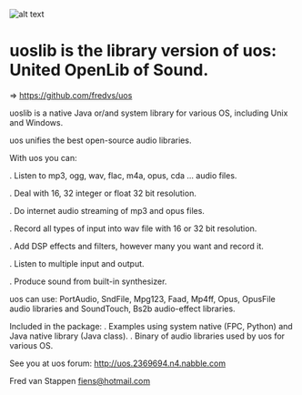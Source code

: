 ![alt text](https://user-images.githubusercontent.com/3421249/68167507-fe9d1d00-ff65-11e9-9f1f-686fdcabdd5a.jpg)

# uoslib is the library version of uos: United OpenLib of Sound.

=> https://github.com/fredvs/uos

uoslib is a native Java or/and system library for various OS, including Unix and Windows.

uos unifies the best open-source audio libraries.

With uos you can:

. Listen to mp3, ogg, wav, flac, m4a, opus, cda ... audio files.

. Deal with 16, 32 integer or float 32 bit resolution.

. Do internet audio streaming of mp3 and opus files.

. Record all types of input into wav file with 16 or 32 bit resolution.

. Add DSP effects and filters, however many you want and record it.

. Listen to multiple input and output.

. Produce sound from built-in synthesizer.

uos can use:
PortAudio, SndFile, Mpg123, Faad, Mp4ff, Opus, OpusFile audio libraries and
SoundTouch, Bs2b audio-effect libraries.

Included in the package:
. Examples using system native (FPC, Python) and Java native library (Java class).
. Binary of audio libraries used by uos for various OS.

See you at uos forum:
http://uos.2369694.n4.nabble.com

Fred van Stappen
fiens@hotmail.com

